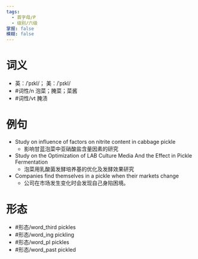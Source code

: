 ```yaml
---
tags:
  - 首字母/P
  - 级别/六级
掌握: false
模糊: false
---
```

# 词义
- 英：/ˈpɪkl/； 美：/ˈpɪkl/
- #词性/n  泡菜；腌菜；菜酱
- #词性/vt  腌渍
# 例句
- Study on influence of factors on nitrite content in cabbage pickle
	- 影响甘蓝泡菜中亚硝酸盐含量因素的研究
- Study on the Optimization of LAB Culture Media And the Effect in Pickle Fermentation
	- 泡菜用乳酸菌发酵培养基的优化及发酵效果研究
- Companies find themselves in a pickle when their markets change
	- 公司在市场发生变化时会发现自己身陷困境。
# 形态
- #形态/word_third pickles
- #形态/word_ing pickling
- #形态/word_pl pickles
- #形态/word_past pickled
